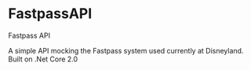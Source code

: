 # FastpassAPI
Fastpass API


A simple API mocking the Fastpass system used currently at Disneyland. Built on .Net Core 2.0
